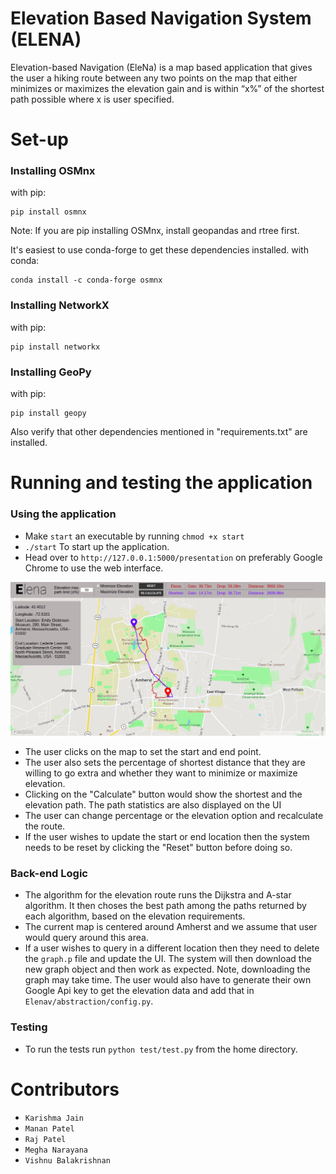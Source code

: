 # Elevation Based Navigation System (ELENA)
Elevation-based Navigation (EleNa) is a map based application that gives the user a hiking route between any two points on the map that either minimizes or maximizes the elevation gain and is within “x%” of the shortest path possible where x is user specified.

# Set-up

### Installing OSMnx
with pip:
```
pip install osmnx
```
Note: If you are pip installing OSMnx, install geopandas and rtree first. 

It's easiest to use conda-forge to get these dependencies installed.
with conda:
```
conda install -c conda-forge osmnx
```

### Installing NetworkX
with pip:
```
pip install networkx
```

### Installing GeoPy
with pip:
```
pip install geopy
```

Also verify that other dependencies mentioned in "requirements.txt" are installed.

# Running and testing the application

### Using the application
- Make `start` an executable by running `chmod +x start`
- ```./start``` To start up the application. 
- Head over to `http://127.0.0.1:5000/presentation` on preferably Google Chrome to use the web interface.

![EleNa Interface](home-page.png)

- The user clicks on the map to set the start and end point.
- The user also sets the percentage of shortest distance that they are willing to go extra and whether they want to minimize or maximize elevation.
- Clicking on the "Calculate" button would show the shortest and the elevation path. The path statistics are also displayed on the UI
- The user can change percentage or the elevation option and recalculate the route.
- If the user wishes to update the start or end location then the system needs to be reset by clicking the "Reset" button before doing so.

### Back-end Logic
- The algorithm for the elevation route runs the Dijkstra and A-star algorithm. It then choses the best path among the paths returned by each algorithm, based on the elevation requirements.
- The current map is centered around Amherst and we assume that user would query around this area.
- If a user wishes to query in a different location then they need to delete the `graph.p` file and update the UI. The system will then download the new graph object and then work as expected. Note, downloading the graph may take time. The user would also have to generate their own Google Api key to get the elevation data and add that in `Elenav/abstraction/config.py`.

### Testing 
- To run the tests run `python test/test.py` from the home directory.

# Contributors

- `Karishma Jain`
- `Manan Patel`
- `Raj Patel`
- `Megha Narayana`
- `Vishnu Balakrishnan`
